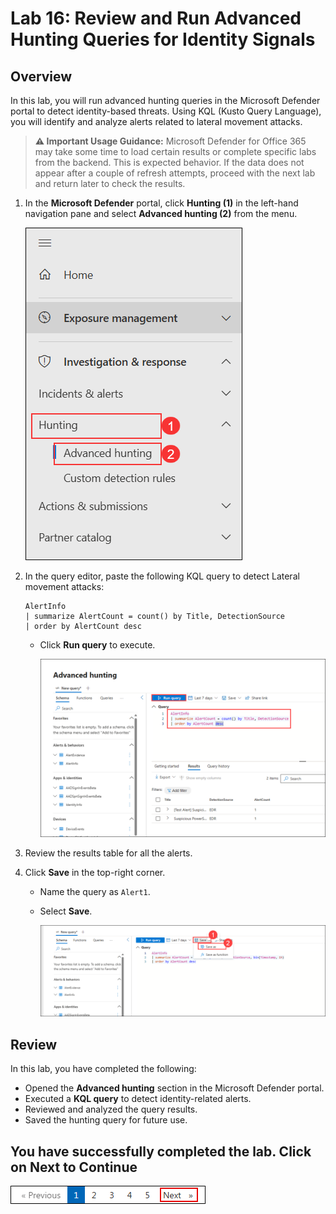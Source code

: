 # Lab 16: Review and Run Advanced Hunting Queries for Identity Signals

## Overview

In this lab, you will run advanced hunting queries in the Microsoft Defender portal to detect identity-based threats. Using KQL (Kusto Query Language), you will identify and analyze alerts related to lateral movement attacks.

> **⚠ Important Usage Guidance:** Microsoft Defender for Office 365 may take some time to load certain results or complete specific labs from the backend. This is expected behavior. If the data does not appear after a couple of refresh attempts, proceed with the next lab and return later to check the results.

1. In the **Microsoft Defender** portal, click **Hunting (1)** in the left-hand navigation pane and select **Advanced hunting (2)** from the menu.

   ![](./media/corr_t_f_7.png)

1. In the query editor, paste the following KQL query to detect Lateral movement attacks:

   ```kql
   AlertInfo
   | summarize AlertCount = count() by Title, DetectionSource
   | order by AlertCount desc
   ```
   - Click **Run query** to execute.

      ![](./media/E1T5S2.png)

1. Review the results table for all the alerts.

1. Click **Save** in the top-right corner.
   - Name the query as `Alert1`.
   - Select **Save**.

      ![](./media/E1T5S4.png)

## Review

In this lab, you have completed the following:

- Opened the **Advanced hunting** section in the Microsoft Defender portal.  
- Executed a **KQL query** to detect identity-related alerts.  
- Reviewed and analyzed the query results.  
- Saved the hunting query for future use.  

## You have successfully completed the lab. Click on Next to Continue

  ![Start Your Azure Journey](./media/rd_gs_1_9.png)
